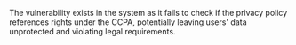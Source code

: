 The vulnerability exists in the system as it fails to check if the privacy policy references rights under the CCPA, potentially leaving users' data unprotected and violating legal requirements.
